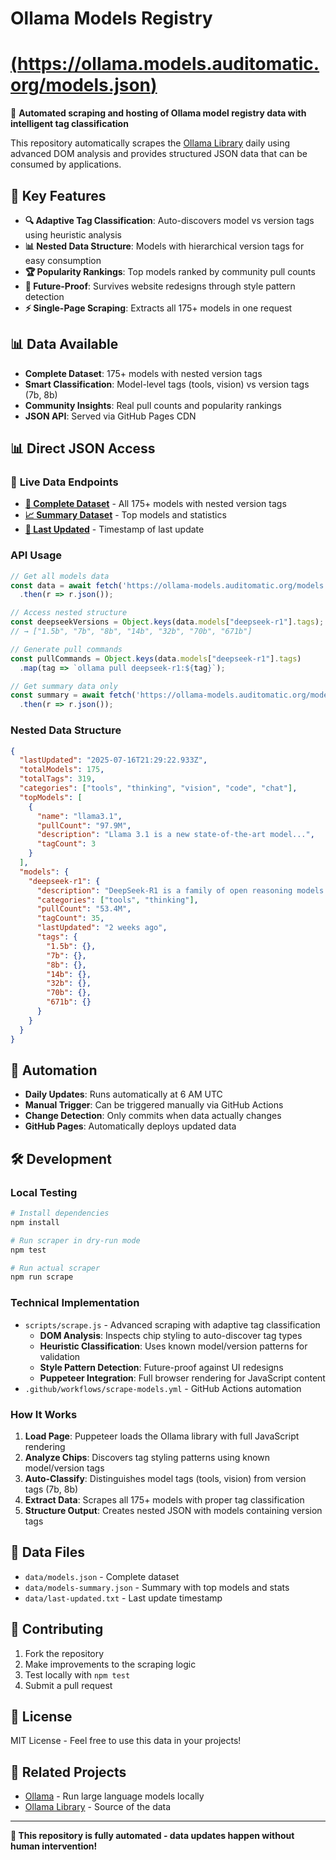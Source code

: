 # Ollama Models Registry

# [(https://ollama.models.auditomatic.org/models.json)](https://ollama.models.auditomatic.org/models.json)

🤖 **Automated scraping and hosting of Ollama model registry data with intelligent tag classification**

This repository automatically scrapes the [Ollama Library](https://ollama.com/library) daily using advanced DOM analysis and provides structured JSON data that can be consumed by applications.

## 🎯 Key Features

- **🔍 Adaptive Tag Classification**: Auto-discovers model vs version tags using heuristic analysis
- **📊 Nested Data Structure**: Models with hierarchical version tags for easy consumption  
- **🏆 Popularity Rankings**: Top models ranked by community pull counts
- **🔄 Future-Proof**: Survives website redesigns through style pattern detection
- **⚡ Single-Page Scraping**: Extracts all 175+ models in one request

## 📊 Data Available

- **Complete Dataset**: 175+ models with nested version tags
- **Smart Classification**: Model-level tags (tools, vision) vs version tags (7b, 8b)
- **Community Insights**: Real pull counts and popularity rankings
- **JSON API**: Served via GitHub Pages CDN

## 📊 **Direct JSON Access**

### 🔗 **Live Data Endpoints**

- **[📄 Complete Dataset](https://ollama.models.auditomatic.org/models.json)** - All 175+ models with nested version tags
- **[📈 Summary Dataset](https://ollama.models.auditomatic.org/models-summary.json)** - Top models and statistics
- **[📅 Last Updated](https://ollama.models.auditomatic.org/last-updated.txt)** - Timestamp of last update

### API Usage

```javascript
// Get all models data
const data = await fetch('https://ollama-models.auditomatic.org/models.json')
  .then(r => r.json());

// Access nested structure  
const deepseekVersions = Object.keys(data.models["deepseek-r1"].tags);
// → ["1.5b", "7b", "8b", "14b", "32b", "70b", "671b"]

// Generate pull commands
const pullCommands = Object.keys(data.models["deepseek-r1"].tags)
  .map(tag => `ollama pull deepseek-r1:${tag}`);

// Get summary data only
const summary = await fetch('https://ollama-models.auditomatic.org/models-summary.json')
  .then(r => r.json());
```

### Nested Data Structure

```json
{
  "lastUpdated": "2025-07-16T21:29:22.933Z",
  "totalModels": 175,
  "totalTags": 319,
  "categories": ["tools", "thinking", "vision", "code", "chat"],
  "topModels": [
    {
      "name": "llama3.1", 
      "pullCount": "97.9M",
      "description": "Llama 3.1 is a new state-of-the-art model...",
      "tagCount": 3
    }
  ],
  "models": {
    "deepseek-r1": {
      "description": "DeepSeek-R1 is a family of open reasoning models...",
      "categories": ["tools", "thinking"],
      "pullCount": "53.4M",
      "tagCount": 35,
      "lastUpdated": "2 weeks ago",
      "tags": {
        "1.5b": {},
        "7b": {},  
        "8b": {},
        "14b": {},
        "32b": {},
        "70b": {},
        "671b": {}
      }
    }
  }
}
```

## 🔄 Automation

- **Daily Updates**: Runs automatically at 6 AM UTC
- **Manual Trigger**: Can be triggered manually via GitHub Actions
- **Change Detection**: Only commits when data actually changes
- **GitHub Pages**: Automatically deploys updated data

## 🛠️ Development

### Local Testing

```bash
# Install dependencies
npm install

# Run scraper in dry-run mode
npm test

# Run actual scraper
npm run scrape
```

### Technical Implementation

- `scripts/scrape.js` - Advanced scraping with adaptive tag classification
  - **DOM Analysis**: Inspects chip styling to auto-discover tag types
  - **Heuristic Classification**: Uses known model/version patterns for validation  
  - **Style Pattern Detection**: Future-proof against UI redesigns
  - **Puppeteer Integration**: Full browser rendering for JavaScript content
- `.github/workflows/scrape-models.yml` - GitHub Actions automation

### How It Works

1. **Load Page**: Puppeteer loads the Ollama library with full JavaScript rendering
2. **Analyze Chips**: Discovers tag styling patterns using known model/version tags
3. **Auto-Classify**: Distinguishes model tags (tools, vision) from version tags (7b, 8b)  
4. **Extract Data**: Scrapes all 175+ models with proper tag classification
5. **Structure Output**: Creates nested JSON with models containing version tags

## 📁 Data Files

- `data/models.json` - Complete dataset
- `data/models-summary.json` - Summary with top models and stats
- `data/last-updated.txt` - Last update timestamp

## 🤝 Contributing

1. Fork the repository
2. Make improvements to the scraping logic
3. Test locally with `npm test`
4. Submit a pull request

## 📜 License

MIT License - Feel free to use this data in your projects!

## 🔗 Related Projects

- [Ollama](https://ollama.com/) - Run large language models locally
- [Ollama Library](https://ollama.com/library) - Source of the data

---

**🤖 This repository is fully automated - data updates happen without human intervention!** 

